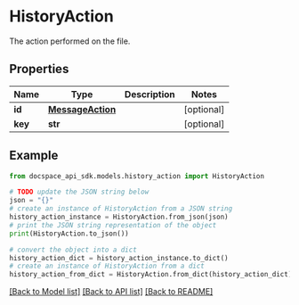 # HistoryAction
The action performed on the file.

## Properties

Name | Type | Description | Notes
------------ | ------------- | ------------- | -------------
**id** | [**MessageAction**](MessageAction.md) |  | [optional] 
**key** | **str** |  | [optional] 

## Example

```python
from docspace_api_sdk.models.history_action import HistoryAction

# TODO update the JSON string below
json = "{}"
# create an instance of HistoryAction from a JSON string
history_action_instance = HistoryAction.from_json(json)
# print the JSON string representation of the object
print(HistoryAction.to_json())

# convert the object into a dict
history_action_dict = history_action_instance.to_dict()
# create an instance of HistoryAction from a dict
history_action_from_dict = HistoryAction.from_dict(history_action_dict)
```
[[Back to Model list]](../README.md#documentation-for-models) [[Back to API list]](../README.md#documentation-for-api-endpoints) [[Back to README]](../README.md)


